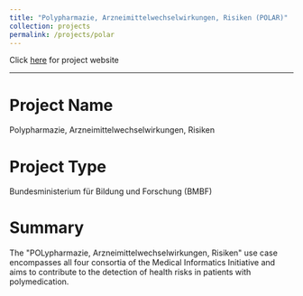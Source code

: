 ```yaml
---
title: "Polypharmazie, Arzneimittelwechselwirkungen, Risiken (POLAR)"
collection: projects
permalink: /projects/polar
---
```


Click [here](https://www.gesundheitsforschung-bmbf.de/de/konsortien-ubergreifender-use-case-polar-mi-polypharmazie-arzneimittelwechselwirkungen-11056.php) for project website 

---

# Project Name
Polypharmazie, Arzneimittelwechselwirkungen, Risiken

# Project Type
Bundesministerium für Bildung und Forschung (BMBF)

# Summary
The "POLypharmazie, Arzneimittelwechselwirkungen, Risiken" use case encompasses all four consortia of the Medical Informatics Initiative and aims to contribute to the detection of health risks in patients with polymedication.
